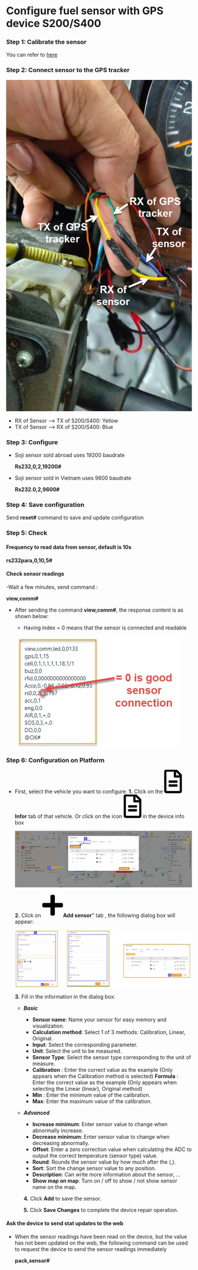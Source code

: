 # Configure fuel sensor with GPS device S200/S400

### Step 1: Calibrate the sensor

You can refer to  [here](modules/web-interface/devices/calib-sensor/#calib)

### Step 2: Connect sensor to the GPS tracker
    
<span style="display:block;text-align:left">![Manage device ](/docs/assets/images/web-interface/faq/wire-2.jpeg)

* RX of Sensor --> TX of S200/S400: Yellow
* TX of Sensor --> RX of S200/S400: Blue

### Step 3: Configure

- Soji sensor sold abroad uses 19200 baudrate

    **Rs232,0,2,19200#**

- Soji sensor sold in Vietnam uses 9600 baudrate

    **Rs232.0,2,9600#**

### Step 4: Save configuration

Send **reset#** command to save and update configuration

### Step 5: Check
    
#### Frequency to read data from sensor, default is 10s
  
  **rs232para,0,10,5#**

#### Check sensor readings

-Wait a few minutes, send command :
 
  **view,comm#**

- After sending the command **view,comm#**, the response content is as shown below:
  - Having index = 0 means that the sensor is connected and readable

  <span style="display:block;text-align:left">![Manage device ](/docs/assets/images/web-interface/faq/check-connect-sensor-1.jpg)

### Step 6: Configuration on Platform

- First, select the vehicle you want to configure.
  **1.** Click on the <span class="icon-left svg-filter-info">![Ok](/docs/assets/images/web-interface/icon/SVG/file-alt.svg) **Infor** tab of that vehicle. Or click on the icon <span class="icon-left svg-filter-info">![Ok](/docs/assets/images/web-interface/icon/SVG/file-alt.svg)  in the device info box
    
    <span style="display:block;text-align:left">![Manage device ](/docs/assets/images/web-interface/faq/add-sensor-4.jpg)
  
  **2.** Click on <span class="icon-left svg-filter-tick">![Ok](/docs/assets/images/web-interface/icon/SVG/plus.svg)**Add sensor**" tab , the following dialog box will appear:

    <span style="display:block;text-align:left">![Manage device ](/docs/assets/images/web-interface/faq/add-sensor-3.jpg)

  **3.** Fill in the information in the dialog box:

  * ***Basic***
    * **Sensor name**: Name your sensor for easy memory and visualization.
    * **Calculation method**: Select 1 of 3 methods: Calibration, Linear, Original.
    * **Input**: Select the corresponding parameter.
    * **Unit**: Select the unit to be measured.
    * **Sensor Type**: Select the sensor type corresponding to the unit of measure.
    - **Calibration** : Enter the correct value as the example (Only appears when the Calibration method is selected)
    **Formula** : Enter the correct value as the example (Only appears when selecting the Linear (linear), Original method)
    - **Min** : Enter the minimum value of the calibration.
    - **Max**: Enter the maximum value of the calibration.
  * ***Advanced*** 
    * **Increase minimum**: Enter sensor value to change when abnormally increase.
    * **Decrease minimum**: Enter sensor value to change when decreasing abnormally.
    * **Offset**: Enter a zero correction value when calculating the ADC to output the correct temperature (sensor type) value.
    * **Round**: Rounds the sensor value by how much after the (,).
    * **Sort**: Sort the change sensor value to any position.
    * **Description**: Can write more information about the sensor, ...
    * **Show map on map**: Turn on / off to show / not show sensor name on the map.

    **4.** Click **Add** to save the sensor.
    
    **5.** Click **Save Changes** to complete the device repair operation.

#### Ask the device to send stat updates to the web

- When the sensor readings have been read on the device, but the value has not been updated on the web, the following command can be used to request the device to send the sensor readings immediately

  **pack,sensor#**